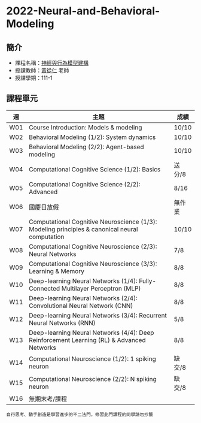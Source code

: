 # 2022-Neural-and-Behavioral-Modeling

## 簡介
* 課程名稱：[神經與行為模型建構](https://coursemap.aca.ntu.edu.tw/course_map_all/course.php?code=227+U2810)
* 授課教師：[黃從仁](http://www.psy.ntu.edu.tw/index.php/members/faculty/fulltime-faculty/302-huang-tsung-ren) 老師
* 授課學期：111-1
 
## 課程單元
|週|主題|成績|
|----|----|----|
|W01|Course Introduction: Models & modeling|10/10|
|W02|Behavioral Modeling (1/2): System dynamics|10/10|
|W03|Behavioral Modeling (2/2): Agent-based modeling|10/10|
|W04|Computational Cognitive Science (1/2): Basics|送分/8|
|W05|Computational Cognitive Science (2/2): Advanced|8/16|
|W06|國慶日放假|無作業|
|W07|Computational Cognitive Neuroscience (1/3): Modeling principles & canonical neural computation|10/10|
|W08|Computational Cognitive Neuroscience (2/3): Neural Networks|7/8|
|W09|Computational Cognitive Neuroscience (3/3): Learning & Memory|8/8|
|W10|Deep-learning Neural Networks (1/4): Fully-Connected Multilayer Perceptron (MLP) |8/8|
|W11|Deep-learning Neural Networks (2/4): Convolutional Neural Network (CNN)|8/8|
|W12|Deep-learning Neural Networks (3/4): Recurrent Neural Networks (RNN)|5/8|
|W13|Deep-learning Neural Networks (4/4): Deep Reinforcement Learning (RL) & Advanced Networks|8/8|
|W14|Computational Neuroscience (1/2): 1 spiking neuron|缺交/8|
|W15|Computational Neuroscience (2/2): N spiking neuron|缺交/8|
|W16|無期末考/課程||

    自行思考、動手創造是學習進步的不二法門，修習此門課程的同學請勿抄襲
